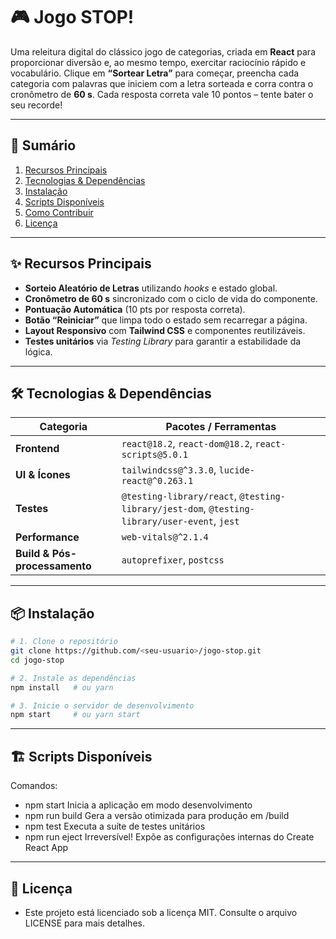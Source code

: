 # 🎮 Jogo STOP!

Uma releitura digital do clássico jogo de categorias, criada em **React** para proporcionar diversão e, ao mesmo tempo, exercitar raciocínio rápido e vocabulário. Clique em **“Sortear Letra”** para começar, preencha cada categoria com palavras que iniciem com a letra sorteada e corra contra o cronômetro de **60 s**. Cada resposta correta vale 10 pontos – tente bater o seu recorde!

---

## 📑 Sumário
1. [Recursos Principais](#-recursos-principais)
2. [Tecnologias & Dependências](#-tecnologias--dependências)
3. [Instalação](#-instalação)
4. [Scripts Disponíveis](#-scripts-disponíveis)
5. [Como Contribuir](#-como-contribuir)
6. [Licença](#-licença)


---

## ✨ Recursos Principais
- **Sorteio Aleatório de Letras** utilizando *hooks* e estado global.
- **Cronômetro de 60 s** sincronizado com o ciclo de vida do componente.
- **Pontuação Automática** (10 pts por resposta correta).
- **Botão “Reiniciar”** que limpa todo o estado sem recarregar a página.
- **Layout Responsivo** com **Tailwind CSS** e componentes reutilizáveis.
- **Testes unitários** via *Testing Library* para garantir a estabilidade da lógica.

---

## 🛠️ Tecnologias & Dependências
| Categoria | Pacotes / Ferramentas |
|-----------|-----------------------|
| **Frontend** | `react@18.2`, `react-dom@18.2`, `react-scripts@5.0.1` |
| **UI & Ícones** | `tailwindcss@^3.3.0`, `lucide-react@^0.263.1` |
| **Testes** | `@testing-library/react`, `@testing-library/jest-dom`, `@testing-library/user-event`, `jest` |
| **Performance** | `web-vitals@^2.1.4` |
| **Build & Pós-processamento** | `autoprefixer`, `postcss` |

---

## 📦 Instalação
```bash
# 1. Clone o repositório
git clone https://github.com/<seu-usuario>/jogo-stop.git
cd jogo-stop

# 2. Instale as dependências
npm install   # ou yarn

# 3. Inicie o servidor de desenvolvimento
npm start     # ou yarn start
```

---
## 🏗️ Scripts Disponíveis
Comandos:
- npm start	Inicia a aplicação em modo desenvolvimento
- npm run build	Gera a versão otimizada para produção em /build
- npm test	Executa a suíte de testes unitários
- npm run eject	Irreversível! Expõe as configurações internas do Create React App

---
## 📝 Licença
- Este projeto está licenciado sob a licença MIT. Consulte o arquivo LICENSE para mais detalhes.

